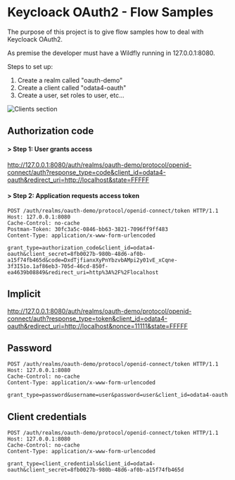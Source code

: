 # Keycloack OAuth2 - Flow Samples

The purpose of this project is to give flow samples how to deal with Keycloack OAuth2.

As premise the developer must have a Wildfly running in 127.0.0.1:8080.

Steps to set up:

1) Create a realm called "oauth-demo"
2) Create a client called "odata4-oauth"
3) Create a user, set roles to user, etc...

![Clients section](https://github.com/cbelleza/keycloack/blob/master/img/ClientsSection.png)


## Authorization code

#### > Step 1: User grants access

http://127.0.0.1:8080/auth/realms/oauth-demo/protocol/openid-connect/auth?response_type=code&client_id=odata4-oauth&redirect_uri=http://localhost&state=FFFFF

#### > Step 2: Application requests access token
```
POST /auth/realms/oauth-demo/protocol/openid-connect/token HTTP/1.1
Host: 127.0.0.1:8080
Cache-Control: no-cache
Postman-Token: 30fc3a5c-0846-bb63-3821-7096ff9ff483
Content-Type: application/x-www-form-urlencoded

grant_type=authorization_code&client_id=odata4-oauth&client_secret=8fb0027b-980b-48d6-af0b-a15f74fb465d&code=DxdTjfianxXyPnYbzvbAMpi2y01vE_xCqne-3f3I51o.1af86eb3-705d-46cd-850f-ea4639b08849&redirect_uri=http%3A%2F%2Flocalhost
```

## Implicit
http://127.0.0.1:8080/auth/realms/oauth-demo/protocol/openid-connect/auth?response_type=token&client_id=odata4-oauth&redirect_uri=http://localhost&nonce=11111&state=FFFFF

## Password
```
POST /auth/realms/oauth-demo/protocol/openid-connect/token HTTP/1.1
Host: 127.0.0.1:8080
Cache-Control: no-cache
Content-Type: application/x-www-form-urlencoded

grant_type=password&username=user&password=user&client_id=odata4-oauth
```

## Client credentials
```
POST /auth/realms/oauth-demo/protocol/openid-connect/token HTTP/1.1
Host: 127.0.0.1:8080
Cache-Control: no-cache
Content-Type: application/x-www-form-urlencoded

grant_type=client_credentials&client_id=odata4-oauth&client_secret=8fb0027b-980b-48d6-af0b-a15f74fb465d
```
